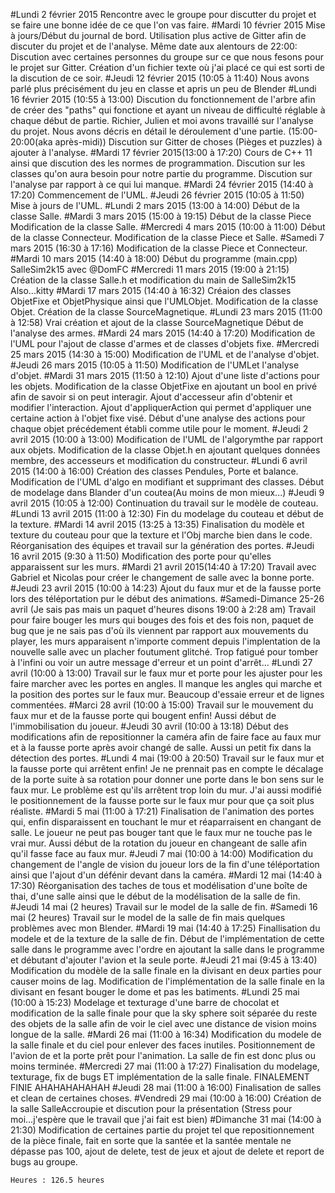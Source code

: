 #Lundi 2 février 2015
	Rencontre avec le groupe pour discutter du projet et se faire une bonne idée de ce que l'on vas faire.
#Mardi 10 février 2015
	Mise à jours/Début du journal de bord.
	Utilisation plus active de Gitter afin de discuter du projet et de l'analyse.
		Même date aux alentours de 22:00:
	Discution avec certaines personnes du groupe sur ce que nous fesons pour le projet sur Gitter.
	Création d'un fichier texte où j'ai placé ce qui est sorti de la discution de ce soir.
#Jeudi 12 février 2015 (10:05 à 11:40)
	Nous avons parlé plus précisément du jeu en classe et apris un peu de Blender
#Lundi 16 février 2015 (10:55 à 13:00)
	Discution du fonctionnement de l'arbre afin de créer des "paths" qui fonctione et ayant un niveau de difficulté réglable à chaque début de partie.
 	Richier, Julien et moi avons travaillé sur l'analyse du projet. Nous avons décris en détail le déroulement d'une partie.
			(15:00-20:00(aka après-midi))
	Discution sur Gitter de choses (Pièges et puzzles) à ajouter à l'analyse.
#Mardi 17 février 2015(13:00 à 17:20)
	Cours de C++ 11 ainsi que discution des les normes de programmation.
	Discution sur les classes qu'on aura besoin pour notre partie du programme.
	Discution sur l'analyse par rapport à ce qui lui manque.
#Mardi 24 février 2015 (14:40 à 17:20)
	Commencement de l'UML.
#Jeudi 26 février 2015 (10:05 à 11:50)
	Mise à jours de l'UML.
#Lundi 2 mars 2015 (13:00 à 14:00)
	Début de la classe Salle.
#Mardi 3 mars 2015 (15:00 à 19:15)
	Début de la classe Piece
	Modification de la classe Salle.
#Mercredi 4 mars 2015 (10:00 à 11:00)
	Début de la classe Connecteur.
	Modification de la classe Piece et Salle.
#Samedi 7 mars 2015 (16:30 à 17:16)
	Modification de la classe Piece et Connecteur.
#Mardi 10 mars 2015 (14:40 à 18:00)
	Début du programme (main.cpp) SalleSim2k15 avec @DomFC
#Mercredi 11 mars 2015 (19:00 à 21:15)
	Création de la classe Salle.h et modification du main de SalleSim2k15
	Also...kitty 
#Mardi 17 mars 2015 (14:40 à 16:32)
	Créaion des classes ObjetFixe et ObjetPhysique ainsi que l'UMLObjet.
	Modification de la classe Objet.
	Création de la classe SourceMagnetique. 
#Lundi 23 mars 2015 (11:00 à 12:58)
	Vrai création et ajout de la classe SourceMagnetique
	Début de l'analyse des armes.
#Mardi 24 mars 2015 (14:40 à 17:20)
	Modification de l'UML pour l'ajout de classe d'armes et de classes d'objets fixe.
#Mercredi 25 mars 2015 (14:30 à 15:00)
	Modification de l'UML et de l'analyse d'objet.
#Jeudi 26 mars 2015 (10:05 à 11:50)
	Modification de l'UMLet l'analyse d'objet.
#Mardi 31 mars 2015 (11:50 à 12:10)
	Ajout d'une liste d'actions pour les objets.
	Modification de la classe ObjetFixe en ajoutant un bool en privé afin de savoir si on peut interagir. Ajout d'accesseur afin d'obtenir et modifier l'interaction. Ajout d'appliquerAction qui permet d'appliquer une certaine action à l'objet fixe visé.
	Début d'une analyse des actions pour chaque objet précédement établi comme utile pour le moment.
#Jeudi 2 avril 2015 (10:00 à 13:00)
	Modification de l'UML de l'algorymthe par rapport aux objets.
	Modification de la classe Objet.h en ajoutant quelques données membre, des accesseurs et modification du constructeur.
#Lundi 6 avril 2015 (14:00 à 16:00)
	Création des classes Pendules, Porte et balance.
	Modification de l'UML d'algo en modifiant et supprimant des classes.
	Début de modelage dans Blander d'un coutea(Au moins de mon mieux...)
#Jeudi 9 avril 2015 (10:05 à 12:00)
	Continuation du travail sur le modèle de couteau.
#Lundi 13 avril 2015 (11:00 à 12:30)
	Fin du modelage du couteau et début de la texture.
#Mardi 14 avril 2015 (13:25 à 13:35)
	Finalisation du modèle et texture du couteau pour que la texture et l'Obj marche bien dans le code.
	Réorganisation des équipes et travail sur la génération des portes.
#Jeudi 16 avril 2015 (9:30 à 11:50)
	Modification des porte pour qu'elles apparaissent sur les murs.
#Mardi 21 avril 2015(14:40 à 17:20)
	Travail avec Gabriel et Nicolas pour créer le changement de salle avec la bonne porte.
#Jeudi 23 avril 2015 (10:00 à 14:23)
	Ajout du faux mur et de la fausse porte lors des téléportation pur le début des animations.
#Samedi-Dimance 25-26 avril (Je sais pas mais un paquet d'heures disons 19:00 à 2:28 am)
	Travail pour faire bouger les murs qui bouges des fois et des fois non, paquet de bug que je ne sais pas d'où ils viennent par rapport aux mouvements du player, les murs apparaisent n'importe comment depuis l'implentation de la nouvelle salle avec un placher foutument glitché. Trop fatigué pour tomber à l'infini ou voir un autre message d'erreur et un point d'arrêt...
#Lundi 27 avril (10:00 à 13:00)
	Travail sur le faux mur et porte pour les ajuster pour les faire marcher avec les portes en angles. Il manque les angles qui marche et la position des portes sur le faux mur. Beaucoup d'essaie erreur et de lignes commentées.
#Marci 28 avril (10:00 à 15:00)
	Travail sur le mouvement du faux mur et de la fausse porte qui bougent enfin! Aussi début de l'immobilisation du joueur.
#Jeudi 30 avril (10:00 à 13:18)
	Début des modifications afin de repositionner la caméra afin de faire face au faux mur et à la fausse porte après avoir changé de salle. Aussi un petit fix dans la détection des portes.
#Lundi 4 mai (19:00 à 20:50)
	Travail sur le faux mur et la fausse porte qui arrêtent enfin! Je ne prennait pas en compte le décalage de la porte suite à sa rotation pour donner une porte dans le bon sens sur le faux mur. Le problème est qu'ils arrêtent trop loin du mur. J'ai aussi modifié le positionnement de la fausse porte sur le faux mur pour que ça soit plus réaliste.
#Mardi 5 mai (11:00 à 17:21)
	Finalisation de l'animation des portes qui, enfin disparaissent en touchant le mur et réaparraisent en changant de salle. Le joueur ne peut pas bouger tant que le faux mur ne touche pas le vrai mur. Aussi début de la rotation du joueur en changeant de salle afin qu'il fasse face au faux mur.
#Jeudi 7 mai (10:00 à 14:00)
	Modification du changement de l'angle de vision du joueur lors de la fin d'une téléportation ainsi que l'ajout d'un défénir devant dans la caméra.
#Mardi 12 mai (14:40 à 17:30)
	Réorganisation des taches de tous et modélisation d'une boîte de thai, d'une salle ainsi que le début de la modélisation de la salle de fin.
#Jeudi 14 mai (2 heures)
	Travail sur le model de la salle de fin.
#Samedi 16 mai (2 heures)
	Travail sur le model de la salle de fin mais quelques problèmes avec mon Blender.
#Mardi 19 mai (14:40 à 17:25)
	Finallisation du modele et  de la texture de la salle de fin. Début de l'implémentation de cette salle dans le programme avec l'ordre en ajoutant la salle dans le programme et débutant d'ajouter l'avion et la seule porte.
#Jeudi 21 mai (9:45 à 13:40)
	Modification du modèle de la salle finale en la divisant en deux parties pour causer moins de lag. Modification de l'implémentation de la salle finale en la divisant en fesant bouger le dome et pas les batiments.
#Lundi 25 mai (10:00 à 15:23)
	Modelage et texturage d'une barre de chocolat et modification de la salle finale pour que la sky sphere soit séparée du reste des objets de la salle afin de voir le ciel avec une distance de vision moins longue de la salle. 
#Mardi 26 mai (11:00 à 16:34)
	Modification du modele de la salle finale et du ciel pour enlever des faces inutiles. Positionnement de l'avion de et la porte prêt pour l'animation. La salle de fin est donc plus ou moins terminée.
#Mercredi 27 mai (11:00 à 17:27)
	Finalisation du modelage, texturage, fix de bugs ET implémentation de la salle finale. FINALEMENT FINIE AHAHAHAHAHAH
#Jeudi 28 mai (11:00 à 16:00)
	Finalisation de salles et clean de certaines choses.
#Vendredi 29 mai (10:00 à 16:00)
	Création de la salle SalleAccroupie et discution pour la présentation (Stress pour moi...j'espère que le travail que j'ai fait est bien)
#Dimanche 31 mai (14:00 à 21:30)
	Modification de certaines partie du projet tel que repositionnement de la pièce finale, fait en sorte que la santée et la santée mentale ne dépasse pas 100, ajout de delete, test de jeux et ajout de delete et report de bugs au groupe.
	
	Heures : 126.5 heures